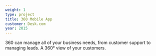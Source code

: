 ```yaml
---
weight: 1
type: project
title: 360 Mobile App
customer: Desk.com
year: 2015
---
```

360 can manage all of your business needs, from customer support to managing leads. A 360° view of your customers.
